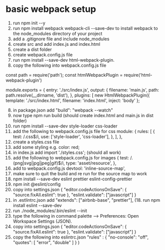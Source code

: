 # basic webpack setup

1. run npm init --y
2. run npm install webpack webpack-cli --save-dev to install webpack to the node_modules directory of your project
3. add a .gitignore file and include node_modules
4. create src and add index.js and index.html
5. create a dist folder
6. create webpack.config.js file
7. run npm install --save-dev html-webpack-plugin.
8. copy the following into webpack.config.js file
   
const path = require('path');
const htmlWebpackPlugin = require('html-webpack-plugin')

module.exports = {
  entry: './src/index.js',
  output: {
    filename: 'main.js',
    path: path.resolve(__dirname, 'dist'),
  },
   plugins: [
     new HtmlWebpackPlugin({
       template: './src/index.html',
       filename: 'index.html',
       inject: 'body'
};

8. in package.json add "build": "webpack --watch"
9. now type npm run build (should create index.html and main.js in dist folder)
10. run npm install --save-dev style-loader css-loader
11. add the following to webpack.config.js file for css 
module: {
    rules: [
      {
        test: /\.css$/i,
        use: ['style-loader', 'css-loader'],
      },
    ],
  },
12. create a styles.css file
13. add some styling e.g. color: red;
14. in index.js add import './styles.css'; (should all work)
15. add the following to webpack.config.js for images
 {
    test: /\.(png|svg|jpg|jpeg|gif)$/i,
    type: 'asset/resource',
  },
16. add to webpack.config.js devtool: 'inline-source-map',
17. make sure to quit the build and re run for the source map to work
18. npm install --save-dev eslint prettier eslint-config-prettier
19. npm init @eslint/config
20. copy into settings.json
{
    "editor.codeActionsOnSave": {
        "source.fixAll.eslint": true
    },
    "eslint.validate": ["javascript"]
}
21. in .estlintrc.json add "extends": ["airbnb-base", "prettier"],
(18. run npm install eslint --save-dev
21. run ./node_modules/.bin/eslint --init
22. type the following in command palette --> Preferences: Open Workspace Settings (JSON).
23. copy into settings.json
{
    "editor.codeActionsOnSave": {
        "source.fixAll.eslint": true
    },
    "eslint.validate": ["javascript"]
}
24. copy the following into eslintrc.json
"rules" : {
    "no-console": "off",
    "quotes": [
        "error",
        "double"
    ]
} )
